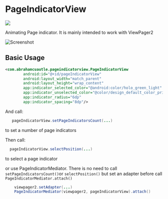 
# PageIndicatorView

<img src="https://img.shields.io/badge/status-development-brightgreen"/>
<p>
    Animating Page indicator. It is mainly intended to work with ViewPager2
</p>

![Screenshot](https://github.com/AbrahamCuautle/PageIndicatorView/blob/main/images/demo.gif)

## Basic Usage
```xml
<com.abrahamcuautle.pageindicatorview.PageIndicatorView
        android:id="@+id/pageIndicatorView"
        android:layout_width="match_parent"
        android:layout_height="wrap_content"
        app:indicator_selected_color="@android:color/holo_green_light"
        app:indicator_unselected_color="@color/design_default_color_primary"
        app:indicator_radius="6dp"
        app:indicator_spacing="8dp"/>
```
And call:
```java
   pageIndicatorView.setPageIndicatorsCount(...)
```
to set a number of page indicators

Then call:
```java
  pageIndicatorView.selectPosition(...)
```
to select a page indicator

or use PageIndicatorMediator. There is no need to call ```setPageIndicatorsCount()```or ```selectPosition()``` but set an adapter before call ```PageIndicatorMediator.attach()```

```java
    viewpager2.setAdapter(...)
    PageIndicatorMediator(viewpager2, pageIndicatorView).attach()
```
